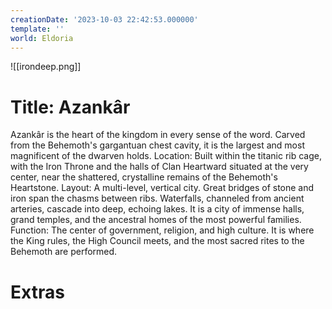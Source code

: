 ```yaml
---
creationDate: '2023-10-03 22:42:53.000000'
template: ''
world: Eldoria
---
```

![[irondeep.png]]

# Title: Azankâr

Azankâr is the heart of the kingdom in every sense of the word. Carved from the Behemoth's gargantuan chest cavity, it is the largest and most magnificent of the dwarven holds.
 Location: Built within the titanic rib cage, with the Iron Throne and the halls of Clan Heartward situated at the very center, near the shattered, crystalline remains of the Behemoth's Heartstone.
Layout: A multi-level, vertical city. Great bridges of stone and iron span the chasms between ribs. Waterfalls, channeled from ancient arteries, cascade into deep, echoing lakes. It is a city of immense halls, grand temples, and the ancestral homes of the most powerful families.
Function: The center of government, religion, and high culture. It is where the King rules, the High Council meets, and the most sacred rites to the Behemoth are performed.

# Extras

